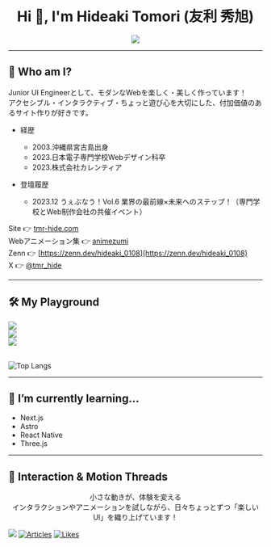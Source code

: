 <h1 align="center">Hi 👋, I'm Hideaki Tomori (友利 秀旭)</h1>
<p align="center">
  <img src="https://readme-typing-svg.herokuapp.com?font=Fira+Code&duration=4000&pause=1000&color=F78585&center=true&vCenter=true&width=435&lines=🎨+Creative+Front-end+Engineer;⚡+GSAP+Motion+Lover;👾+Vue+%7C+React+Explorer" />
</p>

---

## 🧠 Who am I?
<p>
Junior UI Engineerとして、モダンなWebを楽しく・美しく作っています！<br>
アクセシブル・インタラクティブ・ちょっと遊び心を大切にした、付加価値のあるサイト作りが好きです。
<p>

- 経歴
  - 2003.沖縄県宮古島出身
  - 2023.日本電子専門学校Webデザイン科卒
  - 2023.株式会社カレンティア
 
- 登壇履歴
  - 2023.12 うぇぶなう！Vol.6 業界の最前線×未来へのステップ！（専門学校とWeb制作会社の共催イベント）

Site 👉 [tmr-hide.com](https://tmr-hide.com/)
<br>
Webアニメーション集 👉 [animezumi](https://tmr-hide.com/animezumi/)
<br>
Zenn 👉 [https://zenn.dev/hideaki_0108](https://zenn.dev/hideaki_0108)
<br>
X  👉 [@tmr_hide](https://x.com/tmr_hide)


---

## 🛠️ My Playground
<div style="align: left;">
  <img src="https://skillicons.dev/icons?i=html,pug,css,sass&perline=4" />
</div>

<div style="align: left;">
  <img src="https://skillicons.dev/icons?i=js,ts,jquery,jest,vue,pinia,react,astrot&perline=8" />
</div>

<div style="align: left;">
  <img src="https://skillicons.dev/icons?i=xd,figma&perline=2" />
</div>

<br>

![Top Langs](https://github-readme-stats.vercel.app/api/top-langs/?username=hideaki-0108&layout=compact)

---

## 🔭 I’m currently learning...
- Next.js
- Astro
- React Native
- Three.js

---

## 🧶 Interaction & Motion Threads

<p align="center">
  小さな動きが、体験を変える<br>
  インタラクションやアニメーションを試しながら、日々ちょっとずつ「楽しいUI」を織り上げています！
</p>


![](https://komarev.com/ghpvc/?username=hideaki-0108)
[![Articles](https://badgen.org/img/zenn/hideaki_0108/articles?style=plastic)](https://zenn.dev/hideaki_0108)
[![Likes](https://badgen.org/img/zenn/hideaki_0108/likes?style=plastic)](https://zenn.dev/hideaki_0108)
